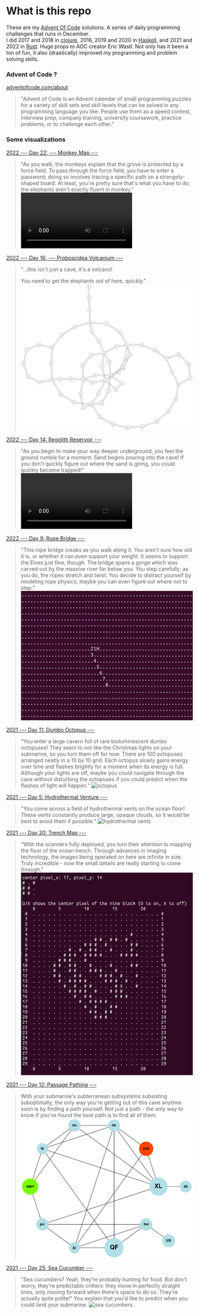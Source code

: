 # What is this repo

These are my [Advent Of Code](https://www.adventofcode.com) solutions. A series of daily programming challenges that runs in December.  
I did 2017 and 2018 in [clojure](https://clojure.org/), 2016, 2019 and 2020 in [Haskell](https://www.haskell.org/), and 2021 and 2022 in [Rust](https://www.rust-lang.org/).
Huge props to AOC creator Eric Wastl. Not only has it been a ton of fun, it also (drastically) improved my programming and problem solving skills.

### Advent of Code ?

[adventofcode.com/about](https://adventofcode.com/about)

>"Advent of Code is an Advent calendar of small programming puzzles
>for a variety of skill sets and skill levels that can be solved in
>any programming language you like. People use them as a speed
>contest, interview prep, company training, university coursework,
>practice problems, or to challenge each other."

### Some visualizations

[2022 --- Day 22: --- Monkey Map ---](https://adventofcode.com/2022/day/22)
>"As you walk, the monkeys explain that the grove is protected by a
>force field. To pass through the force field, you have to enter a
>password; doing so involves tracing a specific path on a
>strangely-shaped board. At least, you're pretty sure that's what you
>have to do; the elephants aren't exactly fluent in monkey."
![mp4](advent-of-rust-code/2022/day22/monkey_map.mp4)


[2022 --- Day 16: --- Proboscidea Volcanium ---](https://adventofcode.com/2022/day/16)
>"...this isn't just a cave, it's a volcano!
>
>You need to get the elephants out of here, quickly."
![valves](advent-of-rust-code/2022/day16/input_graph.svg)

[2022 --- Day 14: Regolith Reservoir ---](https://adventofcode.com/2022/day/14)
>"As you begin to make your way deeper underground, you feel the
>ground rumble for a moment. Sand begins pouring into the cave! If you
>don't quickly figure out where the sand is going, you could quickly
>become trapped!"
![mp4](advent-of-rust-code/2022/day14/sandy_claus.mp4)

[2022 --- Day 9: Rope Bridge ---](https://adventofcode.com/2022/day/9)

>"This rope bridge creaks as you walk along it. You aren't sure how old
>it is, or whether it can even support your weight.  It seems to
>support the Elves just fine, though. The bridge spans a gorge which
>was carved out by the massive river far below you. You step
>carefully; as you do, the ropes stretch and twist. You decide to
>distract yourself by modeling rope physics; maybe you can even figure
>out where not to step."
![rope bridge](advent-of-rust-code/2022/day09/rope_bridge.gif)


[2021 --- Day 11: Dumbo Octopus ---](https://adventofcode.com/2021/day/11)

>"You enter a large cavern full of rare bioluminescent dumbo
>octopuses! They seem to not like the Christmas lights on your
>submarine, so you turn them off for now.  There are 100 octopuses
>arranged neatly in a 10 by 10 grid. Each octopus slowly gains energy
>over time and flashes brightly for a moment when its energy is
>full. Although your lights are off, maybe you could navigate through
>the cave without disturbing the octopuses if you could predict when
>the flashes of light will happen."
![octopus](advent-of-rust-code/2021/day11/terminal_visualisation_octopus.gif)


[2021 --- Day 5: Hydrothermal Venture ---](https://adventofcode.com/2021/day/5)

>"You come across a field of hydrothermal vents on the ocean floor!
>These vents constantly produce large, opaque clouds, so it would be
>best to avoid them if possible."
![hydrothermal vents](advent-of-rust-code/2021/day05/terminal_visualisation.gif)

[2021 --- Day 20: Trench Map ---](https://adventofcode.com/2021/day/20)

>"With the scanners fully deployed, you turn their attention to
>mapping the floor of the ocean trench. Through advances in imaging
>technology, the images being operated on here are infinite in
>size. Truly incredible - now the small details are really starting to
>come through."
![image enhancing](advent-of-rust-code/2021/day20/day_20_pixels_pretty_printer.png)

[2021 --- Day 12: Passage Pathing ---](https://adventofcode.com/2021/day/12)

>With your submarine's subterranean subsystems subsisting
>suboptimally, the only way you're getting out of this cave anytime
>soon is by finding a path yourself. Not just a path - the only way to
>know if you've found the best path is to find all of them.
![cave pathing](advent-of-rust-code/2021/day12/CaveSystem.png)



[2021 --- Day 25: Sea Cucumber ---](https://adventofcode.com/2021/day/25)

>"Sea cucumbers? Yeah, they're probably hunting for food. But don't
>worry, they're predictable critters: they move in perfectly straight
>lines, only moving forward when there's space to do so. They're
>actually quite polite!"  You explain that you'd like to predict when
>you could land your submarine.
![sea cucumbers](advent-of-rust-code/2021/day25/cucumbers.gif)

